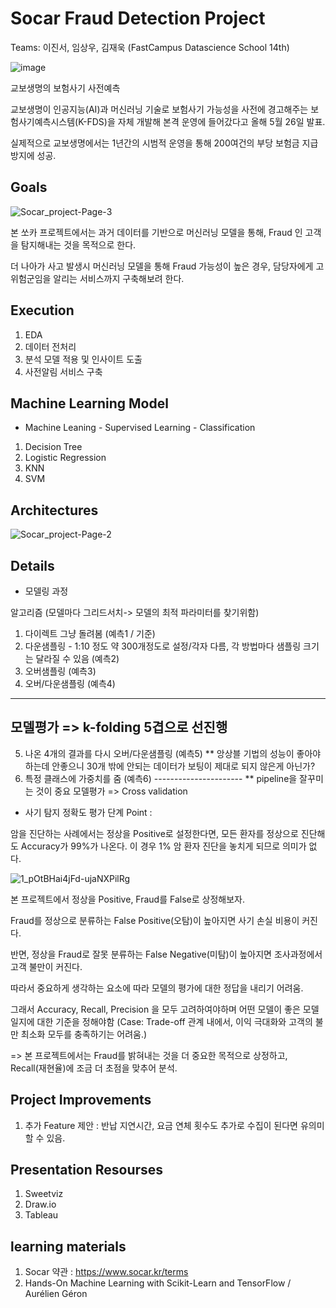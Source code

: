 # Socar Fraud Detection Project

Teams: 이진서, 임상우, 김재욱 (FastCampus Datascience School 14th)


![image](https://user-images.githubusercontent.com/68367214/97532893-a115a200-19fa-11eb-9049-2dcadfc44eac.png)

교보생명의 보험사기 사전예측

교보생명이 인공지능(AI)과 머신러닝 기술로 보험사기 가능성을 사전에 경고해주는 
보험사기예측시스템(K-FDS)을 자체 개발해 본격 운영에 들어갔다고 올해 5월 26일 발표.

실제적으로 교보생명에서는 1년간의 시범적 운영을 통해 200여건의 부당 보험금 지급 방지에 성공.


## Goals

![Socar_project-Page-3](https://user-images.githubusercontent.com/68367214/97603219-891c3d80-1a4f-11eb-9693-9f43ab8b0c99.png)

본 쏘카 프로젝트에서는 과거 데이터를 기반으로 머신러닝 모델을 통해, Fraud 인 고객을 탐지해내는 것을 목적으로 한다.

더 나아가 사고 발생시 머신러닝 모델을 통해 Fraud 가능성이 높은 경우, 담당자에게 고위험군임을 알리는 서비스까지 구축해보려 한다.


## Execution

1. EDA
2. 데이터 전처리
3. 분석 모델 적용 및 인사이트 도출
4. 사전알림 서비스 구축


## Machine Learning Model

* Machine Leaning - Supervised Learning - Classification

1. Decision Tree
2. Logistic Regression
3. KNN
4. SVM
        

## Architectures

![Socar_project-Page-2](https://user-images.githubusercontent.com/68367214/97545022-bf38cd80-1a0d-11eb-84a7-30a7d3d5a116.png)


## Details

* 모델링 과정

알고리즘 (모델마다 그리드서치-> 모델의 최적 파라미터를 찾기위함)

1. 다이렉트 그냥 돌려봄 (예측1 / 기준) 
2. 다운샘플링 - 1:10 정도 약 300개정도로 설정/각자 다름, 각 방법마다 샘플링 크기는 달라질 수 있음 (예측2)
3. 오버샘플링 (예측3)
4. 오버/다운샘플링 (예측4)
----------------------
모델평가 => k-folding 5겹으로 선진행
----------------------
5. 나온 4개의 결과를 다시 오버/다운샘플링 (예측5) ** 앙상블 기법의 성능이 좋아야하는데 안좋으니 30개 밖에 안되는 데이터가 보팅이 제대로 되지 않은게 아닌가?
6. 특정 클래스에 가중치를 줌 (예측6)
---------------------- ** pipeline을 잘꾸미는 것이 중요
모델평가 => Cross validation


* 사기 탐지 정확도 평가 단계 Point :

암을 진단하는 사례에서는 정상을 Positive로 설정한다면, 모든 환자를 정상으로 진단해도 Accuracy가 99%가 나온다.
이 경우 1% 암 환자 진단을 놓치게 되므로 의미가 없다.

![1_pOtBHai4jFd-ujaNXPilRg](https://user-images.githubusercontent.com/68367214/97948653-8d8c8180-1dd4-11eb-9460-9205b4467a37.png)

본 프로젝트에서 정상을 Positive, Fraud를 False로 상정해보자.

Fraud를 정상으로 분류하는 False Positive(오탐)이 높아지면 사기 손실 비용이 커진다. 

반면, 정상을 Fraud로 잘못 분류하는 False Negative(미탐)이 높아지면 조사과정에서 고객 불만이 커진다.

따라서 중요하게 생각하는 요소에 따라 모델의 평가에 대한 정답을 내리기 어려움.

그래서 Accuracy, Recall, Precision 을 모두 고려하여야하며 어떤 모델이 좋은 모델일지에 대한 기준을 정해야함
(Case: Trade-off 관계 내에서, 이익 극대화와 고객의 불만 최소화 모두를 충족하기는 어려움.)

=> 본 프로젝트에서는 Fraud를 밝혀내는 것을 더 중요한 목적으로 상정하고, Recall(재현율)에 조금 더 초점을 맞추어 분석.


## Project Improvements

1. 추가 Feature 제안 : 반납 지연시간, 요금 연체 횟수도 추가로 수집이 된다면 유의미할 수 있음.


## Presentation Resourses

1. Sweetviz
2. Draw.io
3. Tableau


## learning materials

1. Socar 약관 : https://www.socar.kr/terms
2. Hands-On Machine Learning with Scikit-Learn and TensorFlow / Aurélien Géron
